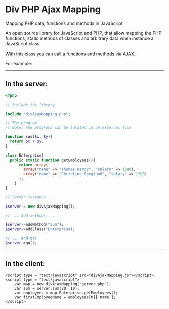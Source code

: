 # Div PHP Ajax Mapping

Mapping PHP data, functions and methods in JavaScript

An open source library for JavaScript and PHP, that 
allow mapping the PHP functions, static methods of classes and 
arbitrary data when instance a JavaScript class. 

With this class you can call a functions and methods via AJAX. 

For example:

--------------------------------------------
In the server:
--------------------------------------------
```php
<?php

// Include the library 

include "divAjaxMapping.php"; 

// The program 
// Note: the programa can be located in an external file 

function sum($x, $y){
  return $x + $y; 
}

class Enterprise{
  public static function getEmployees(){
      return array(
        array("name" => "Thomas Hardy", "salary" => 1500),  
        array("name" => "Christina Berglund", "salary" => 1200)  
      );  
    } 
} 

// Server instance ...

$server = new divAjaxMapping(); 

// ... Add methods ...

$server->addMethod("sum"); 
$server->addClass("Enterprise); 

// ... and go!
$server->go(); 

```

--------------------------------------------
In the client:
--------------------------------------------
```xhtml
<script type = "text/javascript" src="divAjaxMapping.js"></script>
<script type = "text/javascript">
    var map = new divAjaxMapping("server.php");
    var sum = server.sum(20, 10);
    var employees = map.Enterprise.getEmployees();
    var firstEmployeeName = employees[0]['name'];
</script>
```
